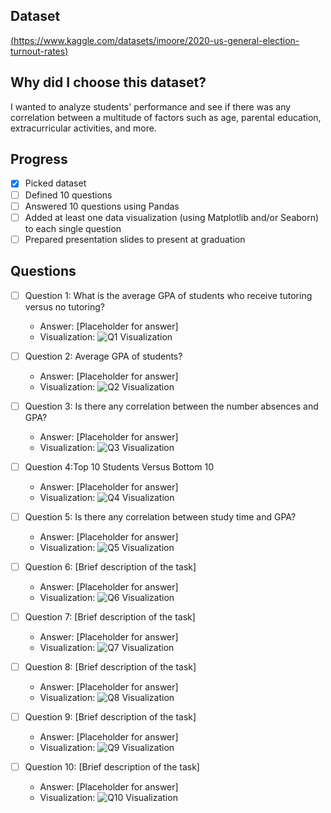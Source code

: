 ## Dataset
[(https://www.kaggle.com/datasets/imoore/2020-us-general-election-turnout-rates)](https://www.kaggle.com/datasets/rabieelkharoua/students-performance-dataset)

## Why did I choose this dataset?
I wanted to analyze students' performance and see if there was any correlation between a multitude of factors such as age, parental education, extracurricular activities, and more.



## Progress
- [X] Picked dataset
- [ ] Defined 10 questions
- [ ] Answered 10 questions using Pandas
- [ ] Added at least one data visualization (using Matplotlib and/or Seaborn) to each single question
- [ ] Prepared presentation slides to present at graduation

## Questions
- [ ] Question 1: What is the average GPA of students who receive tutoring versus no tutoring?
  - Answer: [Placeholder for answer]
  - Visualization: ![Q1 Visualization](https://example.com/path-to-image-1.png)

- [ ] Question 2: Average GPA of students?
  - Answer: [Placeholder for answer]
  - Visualization: ![Q2 Visualization](https://example.com/path-to-image-2.png)

- [ ] Question 3: Is there any correlation between the number absences and GPA?
  - Answer: [Placeholder for answer]
  - Visualization: ![Q3 Visualization](https://example.com/path-to-image-3.png)

- [ ] Question 4:Top 10 Students Versus Bottom 10
  - Answer: [Placeholder for answer]
  - Visualization: ![Q4 Visualization](https://example.com/path-to-image-4.png)

- [ ] Question 5: Is there any correlation between study time and GPA?
  - Answer: [Placeholder for answer]
  - Visualization: ![Q5 Visualization](https://example.com/path-to-image-5.png)

- [ ] Question 6: [Brief description of the task]
  - Answer: [Placeholder for answer]
  - Visualization: ![Q6 Visualization](https://example.com/path-to-image-6.png)

- [ ] Question 7: [Brief description of the task]
  - Answer: [Placeholder for answer]
  - Visualization: ![Q7 Visualization](https://example.com/path-to-image-7.png)

- [ ] Question 8: [Brief description of the task]
  - Answer: [Placeholder for answer]
  - Visualization: ![Q8 Visualization](https://example.com/path-to-image-8.png)

- [ ] Question 9: [Brief description of the task]
  - Answer: [Placeholder for answer]
  - Visualization: ![Q9 Visualization](https://example.com/path-to-image-9.png)

- [ ] Question 10: [Brief description of the task]
  - Answer: [Placeholder for answer]
  - Visualization: ![Q10 Visualization](https://example.com/path-to-image-10.png)
